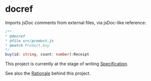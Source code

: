 # docref

Imports jsDoc comments from external files, via jsDoc-like reference:

```ts
/**
* @docref
* @file src/product.js
* @match Product.buy
*/
buy(id: string, count: number):Receipt
```

This project is currently at the stage of writing [Specification].

See also the [Rationale] behind this project. 

[Specification]:./docs/spec.md
[Rationale]:./docs/rationale.md
